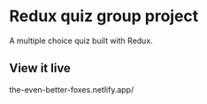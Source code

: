 # Redux quiz group project

 A multiple choice quiz built with Redux.


## View it live

the-even-better-foxes.netlify.app/
